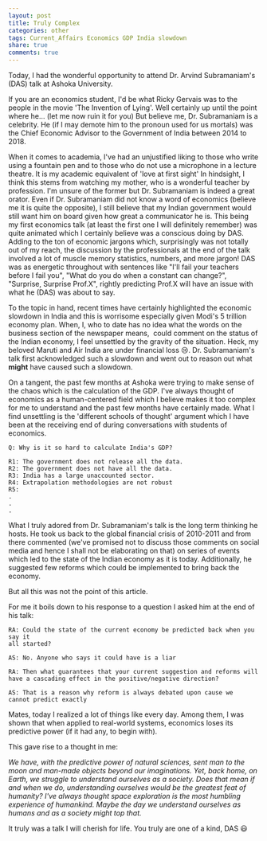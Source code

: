 ```yaml
---
layout: post
title: Truly Complex
categories: other
tags: Current_Affairs Economics GDP India slowdown
share: true
comments: true
---
```


Today, I had the wonderful opportunity to attend Dr. Arvind Subramaniam's (DAS) talk at Ashoka University. 

If you are an economics student, I'd be what Ricky Gervais was to the people in the movie 'The Invention of Lying'. Well certainly up until the point where he... (let me now ruin it for you)
But believe me, Dr. Subramaniam is a celebrity. He (if I may demote him to the pronoun used for us mortals) was the Chief Economic Advisor to the Government of India between 2014 to 2018. 

When it comes to academia, I've had an unjustified liking to those who write using a fountain pen and to those who do not use a microphone in a lecture theatre. It is my academic equivalent of 'love at first sight' In hindsight, I think this stems from watching my mother, who is a wonderful teacher by profession. I'm unsure of the former but Dr. Subramaniam is indeed a great orator. Even if Dr. Subramaniam did not know a word of economics (believe me it is quite the opposite), I still believe that my Indian government would still want him on board given how great a communicator he is. This being my first economics talk (at least the first one I will definitely remember) was quite animated which I certainly believe was a conscious doing by DAS. Adding to the ton of economic jargons which, surprisingly was not totally out of my reach, the discussion by the professionals at the end of the talk involved a lot of muscle memory statistics, numbers, and more jargon! DAS was as energetic throughout with sentences like "I'll fail your teachers before I fail you", "What do you do when a constant can change?", "Surprise, Surprise Prof.X", rightly predicting Prof.X will have an issue with what he (DAS) was about to say.

To the topic in hand, recent times have certainly highlighted the economic slowdown in India and this is worrisome especially given Modi's 5 trillion economy plan. When, I, who to date has no idea what the words on the business section of the newspaper means,  could comment on the status of the Indian economy, I feel unsettled by the gravity of the situation. Heck, my beloved Maruti and Air India are under financial loss 😢. Dr. Subramaniam's talk first acknowledged such a slowdown and went out to reason out what **might** have caused such a slowdown.


On a tangent, the past few months at Ashoka were trying to make sense of the chaos which is the calculation of the GDP. I've always thought of economics as a human-centered field which I believe makes it too complex for me to understand and the past few months have certainly made. What I find unsettling is the 'different schools of thought' argument which I have been at the receiving end of during conversations with students of economics. 

~~~
Q: Why is it so hard to calculate India's GDP?

R1: The government does not release all the data. 
R2: The government does not have all the data.
R3: India has a large unaccounted sector.
R4: Extrapolation methodologies are not robust
R5: 
.
.
.
~~~

What I truly adored from Dr. Subramaniam's talk is the long term thinking he hosts. He took us back to the global financial crisis of 2010-2011 and from there commented (we've promised not to discuss those comments on social media and hence I shall not be elaborating on that) on series of events which led to the state of the Indian economy as it is today. Additionally, he suggested few reforms which could be implemented to bring back the economy.

But all this was not the point of this article. 

For me it boils down to his response to a question I asked him at the end of his talk:
~~~
RA: Could the state of the current economy be predicted back when you say it 
all started?

AS: No. Anyone who says it could have is a liar

RA: Then what guarantees that your current suggestion and reforms will 
have a cascading effect in the positive/negative direction?

AS: That is a reason why reform is always debated upon cause we 
cannot predict exactly 
~~~

Mates, today I realized a lot of things like every day. Among them, I was shown that when applied to real-world systems, economics loses its predictive power (if it had any, to begin with).

This gave rise to a thought in me:

_We have, with the predictive power of natural sciences, sent man to the moon and man-made objects beyond our imaginations. 
Yet, back home, on Earth, we struggle to understand ourselves as a society. Does that mean if and when we do, understanding ourselves would be the greatest feat of humanity? I've always thought space exploration is the most humbling experience of humankind. Maybe the day we understand ourselves as humans and as a society might top that._

It truly was a talk I will cherish for life. You truly are one of a kind, DAS 😃
